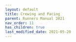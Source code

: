 ```yaml
---
layout: default
title: Crewing and Pacing
parent: Runners Manual 2021
nav_order: 11
has_children: true
last_modified_date: 2021-05-20
---
```

